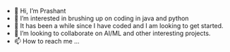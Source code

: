 - 👋 Hi, I’m Prashant
- 👀 I’m interested in brushing up on coding in java and python
- 🌱 It has been a while since I have coded and I am looking to get started.
- 💞️ I’m looking to collaborate on AI/ML and other interesting projects.
- 📫 How to reach me ...

<!---
prashantnedungadi/prashantnedungadi is a ✨ special ✨ repository because its `README.md` (this file) appears on your GitHub profile.
You can click the Preview link to take a look at your changes.
--->
